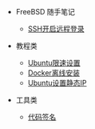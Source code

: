 - FreeBSD 随手笔记
  - [SSH开启远程登录](freebsd/ssh_remote_login.md)
- 教程类
  - [Ubuntu限速设置](ubuntuSpeedLimit.md)
  - [Docker离线安装](dockerOfflineInstall.md)
  - [Ubuntu设置静态IP](ubuntu_static_ip.md)
- 工具类

  - [代码签名](codeSigning.md)
